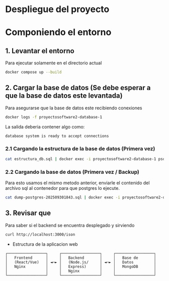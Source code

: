 # Despliegue del proyecto

# Componiendo el entorno

## 1. Levantar el entorno
Para ejecutar solamente en el directorio actual
```bash
docker compose up --build
```
## 2. Cargar la base de datos (Se debe esperar a que la base de datos este levantada)

Para asegurarse que la base de datos este recibiendo conexiones
```bash
docker logs -f proyectosoftware2-database-1
```
La salida deberia contener algo como:
```pgsql
database system is ready to accept connections
```

### 2.1 Cargando la estructura de la base de datos (Primera vez)
```bash
cat estructura_db.sql | docker exec -i proyectosoftware2-database-1 psql -U miusuario -d mibasededatos
```

### 2.2 Cargando la base de datos (Primera vez / Backup)
Para esto usamos el mismo metodo anterior, enviarle el contenido del archivo sql al contenedor para que postgres lo ejecute.
```bash
cat dump-postgres-202509301843.sql | docker exec -i proyectosoftware2-database-1 psql -U miusuario -d mibasededatos
```

## 3. Revisar que 

Para saber si el backend se encuentra desplegado y sirviendo
```bash
curl http://localhost:3000/ison
```

* Estructura de la aplicacion web
```
┌─────────────────┐     ┌─────────────────┐     ┌─────────────────┐  
│   Frontend      │     │   Backend       │     │   Base de       │  
│   (React/Vue)   │ ◄─► │   (Node.js/     │ ◄─► │   Datos         │  
│   Nginx         │     │   Express)      │     │   MongoDB       │  
│                 │     │   Nginx         │     │                 │  
└─────────────────┘     └─────────────────┘     └─────────────────┘  
```
